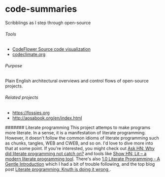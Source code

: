 # code-summaries
Scribblings as I step through open-source

###### Tools

* [CodeFlower Source code visualization](http://www.redotheweb.com/CodeFlower/)
* [codeclimate.org](codeclimate.org)

###### Purpose

Plain English architectural overviews and control flows of open-source projects.

###### Related projects
* https://fossies.org
* http://aosabook.org/en/index.html

####### Literate programming
This project attemps to make programs more literate. In a sense, it is a manifestation of literate programming. However, it doesn't follow the common idioms of literate programming such as chunks, tangles, WEB and CWEB, and so on. I'd love to dive more into that at some point. If you're interested, you might check out [Ask HN: Why did literate programming not catch on?](https://news.ycombinator.com/item?id=10069748) and tools like [Show HN: Lit – a modern literate programming tool](https://news.ycombinator.com/item?id=8184909). There's also [1.0 Literate Programming - A Gentle Introduction](http://axiom-developer.org/axiom-website/litprog.html) which I had a bit of trouble following, and the top blog post [Literate programming: Knuth is doing it wrong
](http://akkartik.name/post/literate-programming).